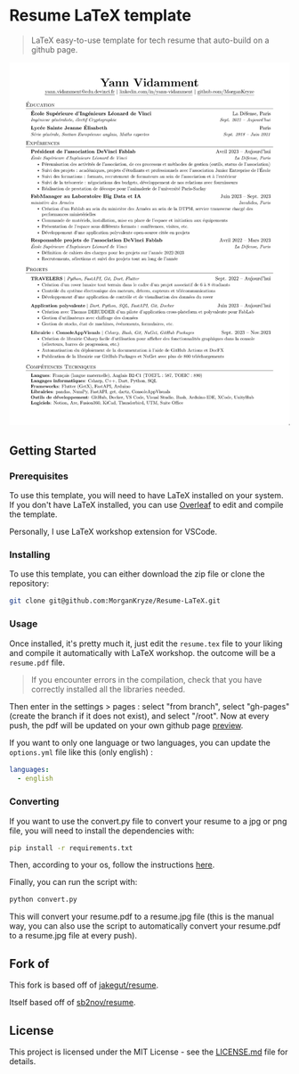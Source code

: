 # Resume LaTeX template

> LaTeX easy-to-use template for tech resume that auto-build on a github page.

![Resume Preview](resume-en/resume.jpg)

## Getting Started

### Prerequisites

To use this template, you will need to have LaTeX installed on your system. If you don't have LaTeX installed, you can use [Overleaf](https://www.overleaf.com/) to edit and compile the template.

Personally, I use LaTeX workshop extension for VSCode.

### Installing

To use this template, you can either download the zip file or clone the repository:

```bash
git clone git@github.com:MorganKryze/Resume-LaTeX.git
```

### Usage

Once installed, it's pretty much it, just edit the `resume.tex` file to your liking and compile it automatically with LaTeX workshop. the outcome will be a `resume.pdf` file.

> If you encounter errors in the compilation, check that you have correctly installed all the libraries needed.

Then enter in the settings > pages : select "from branch", select "gh-pages" (create the branch if it does not exist), and select "/root". Now at every push, the pdf will be updated on your own github page [preview](https://morgankryze.github.io/Resume-LaTeX/).

If you want to only one language or two languages, you can update the `options.yml` file like this (only english) :

```yml
languages:
  - english
```

### Converting

If you want to use the convert.py file to convert your resume to a jpg or png file, you will need to install the dependencies with:

```bash
pip install -r requirements.txt
```

Then, according to your os, follow the instructions [here](https://pypi.org/project/pdf2image/).

Finally, you can run the script with:

```bash
python convert.py
```

This will convert your resume.pdf to a resume.jpg file (this is the manual way, you can also use the script to automatically convert your resume.pdf to a resume.jpg file at every push).

## Fork of

This fork is based off of [jakegut/resume](https://github.com/jakegut/resume).

Itself based off of [sb2nov/resume](https://github.com/sb2nov/resume/).

## License

This project is licensed under the MIT License - see the [LICENSE.md](LICENSE) file for details.
